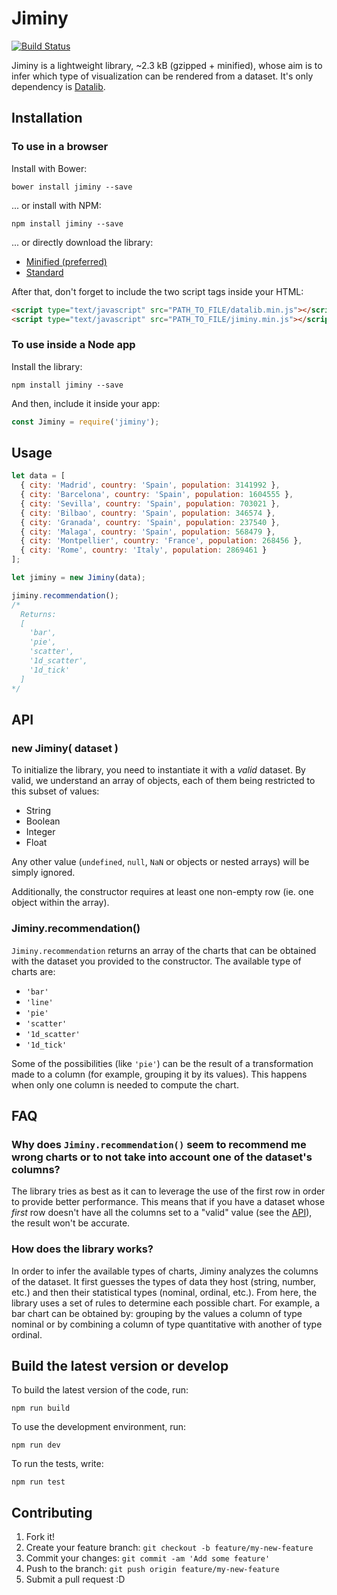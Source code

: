 # Jiminy

[![Build Status](https://travis-ci.org/Vizzuality/jiminy.svg?branch=master)](https://travis-ci.org/Vizzuality/jiminy)

Jiminy is a lightweight library, ~2.3 kB (gzipped + minified), whose aim is to infer which type of visualization can be rendered from a dataset. It's only dependency is [Datalib](https://github.com/vega/datalib).

## Installation

### To use in a browser

Install with Bower:
```
bower install jiminy --save
```

... or install with NPM:
```
npm install jiminy --save
```

... or directly download the library:
- [Minified (preferred)](https://raw.githubusercontent.com/Vizzuality/jiminy/master/dist/jiminy.min.js)
- [Standard](https://raw.githubusercontent.com/Vizzuality/jiminy/master/dist/jiminy.js)

After that, don't forget to include the two script tags inside your HTML:
```html
<script type="text/javascript" src="PATH_TO_FILE/datalib.min.js"></script>
<script type="text/javascript" src="PATH_TO_FILE/jiminy.min.js"></script>
```

### To use inside a Node app

Install the library:
```
npm install jiminy --save
```
And then, include it inside your app:
```javascript
const Jiminy = require('jiminy');
```

## Usage

```javascript
let data = [
  { city: 'Madrid', country: 'Spain', population: 3141992 },
  { city: 'Barcelona', country: 'Spain', population: 1604555 },
  { city: 'Sevilla', country: 'Spain', population: 703021 },
  { city: 'Bilbao', country: 'Spain', population: 346574 },
  { city: 'Granada', country: 'Spain', population: 237540 },
  { city: 'Malaga', country: 'Spain', population: 568479 },
  { city: 'Montpellier', country: 'France', population: 268456 },
  { city: 'Rome', country: 'Italy', population: 2869461 }
];

let jiminy = new Jiminy(data);

jiminy.recommendation();
/*
  Returns:
  [
    'bar',
    'pie',
    'scatter',
    '1d_scatter',
    '1d_tick'
  ]
*/
```

## API

### new Jiminy( dataset )

To initialize the library, you need to instantiate it with a *valid* dataset. By valid, we understand an array of objects, each of them being restricted to this subset of values:
- String
- Boolean
- Integer
- Float

Any other value (`undefined`, `null`, `NaN` or objects or nested arrays) will be simply ignored.

Additionally, the constructor requires at least one non-empty row (ie. one object within the array).

### Jiminy.recommendation()

`Jiminy.recommendation` returns an array of the charts that can be obtained with the dataset you provided to the constructor. The available type of charts are:
- `'bar'`
- `'line'`
- `'pie'`
- `'scatter'`
- `'1d_scatter'`
- `'1d_tick'`

Some of the possibilities (like `'pie'`) can be the result of a transformation made to a column (for example, grouping it by its values). This happens when only one column is needed to compute the chart.

## FAQ

### Why does `Jiminy.recommendation()` seem to recommend me wrong charts or to not take into account one of the dataset's columns?

The library tries as best as it can to leverage the use of the first row in order to provide better performance. This means that if you have a dataset whose *first* row doesn't have all the columns set to a "valid" value (see the [API](#new-jiminy-dataset-)), the result won't be accurate.

### How does the library works?

In order to infer the available types of charts, Jiminy analyzes the columns of the dataset. It first guesses the types of data they host (string, number, etc.) and then their statistical types (nominal, ordinal, etc.). From here, the library uses a set of rules to determine each possible chart. For example, a bar chart can be obtained by: grouping by the values a column of type nominal or by combining a column of type quantitative with another of type ordinal.

## Build the latest version or develop

To build the latest version of the code, run:
```
npm run build
```
To use the development environment, run:
```
npm run dev
```
To run the tests, write:
```
npm run test
```

## Contributing

1. Fork it!
2. Create your feature branch: `git checkout -b feature/my-new-feature`
3. Commit your changes: `git commit -am 'Add some feature'`
4. Push to the branch: `git push origin feature/my-new-feature`
5. Submit a pull request :D

